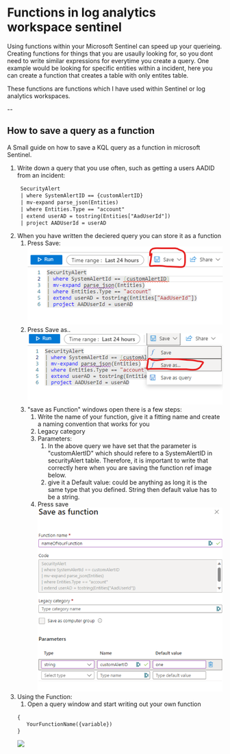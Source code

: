 # Functions in log analytics workspace sentinel 
Using functions within your Microsoft Sentinel can speed up your querieing. Creating functions for things that you are usaully looking for, so you dont need to write similar expressions for everytime you create a query. One example would be looking for specific entities within a incident, here you can create a function that creates a table with only entites table. 

These functions are functions which I have used within Sentinel or log analytics workspaces. 

-- 

## How to save a query as a function 

A Small guide on how to save a KQL query as a function in microsoft Sentinel. 

1. Write down a query that you use often, such as getting a users AADID from an incident: 
   ```
    SecurityAlert
    | where SystemAlertID == {customAlertID}
    | mv-expand parse_json(Entities)
    | where Entities.Type == "account"
    | extend userAD = tostring(Entities["AadUserId"])
    | project AADUserId = userAD
   ```
2. When you have written the deciered query you can store it as a function
   1. Press Save: 
    ![](images/image.png)
   2.  Press Save as.. 
    ![](images/image2.png)
   3.  "save as Function" windows open there is a few steps: 
       1.  Write the name of your function, give it a fitting name and create a naming convention that works for you
       2.  Legacy category 
       3.  Parameters: 
           1.  In the above query we have set that the parameter is "customAlertID" which should refere to a SystemAlertID in securityAlert table. 
           Therefore, it is important to write that correctly here when you are saving the function ref image below.
           2. give it a Default value: could be anything as long it is the same type that you defined. String then default value has to be a string. 
       4. Press save 
        ![](images/image_saveFunciton.png)
3. Using the Function: 
   1. Open a query window and start writing out your own function 
     ```
    {
        YourFunctionName({variable})
    }
   
   ```
   ![](images/image_useFunction.png)
